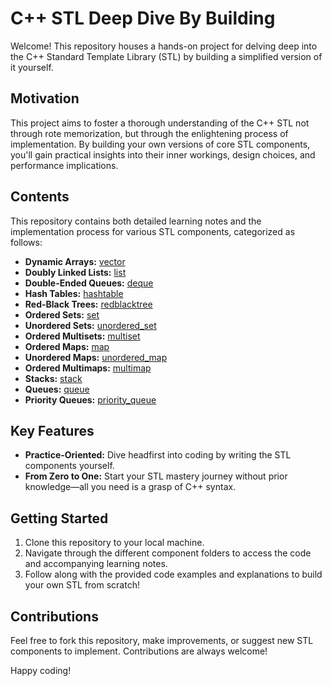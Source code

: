 # C++ STL Deep Dive By Building

Welcome! This repository houses a hands-on project for delving deep into the C++ Standard Template Library (STL) by building a simplified version of it yourself.

## Motivation

This project aims to foster a thorough understanding of the C++ STL not through rote memorization, but through the enlightening process of implementation. By building your own versions of core STL components, you'll gain practical insights into their inner workings, design choices, and performance implications.

## Contents

This repository contains both detailed learning notes and the implementation process for various STL components, categorized as follows:

- **Dynamic Arrays:** [vector](./vector)
- **Doubly Linked Lists:** [list](./list)
- **Double-Ended Queues:** [deque](./deque)
- **Hash Tables:** [hashtable](./hashtable)
- **Red-Black Trees:** [redblacktree](./redblacktree)
- **Ordered Sets:** [set](./set)
- **Unordered Sets:** [unordered_set](./unordered_set)
- **Ordered Multisets:** [multiset](./multiset)
- **Ordered Maps:** [map](./map)
- **Unordered Maps:** [unordered_map](./unordered_map)
- **Ordered Multimaps:** [multimap](./multimap)
- **Stacks:** [stack](./stack)
- **Queues:** [queue](./queue)
- **Priority Queues:** [priority_queue](./priority_queue)

## Key Features

* **Practice-Oriented:** Dive headfirst into coding by writing the STL components yourself.
* **From Zero to One:**  Start your STL mastery journey without prior knowledge—all you need is a grasp of C++ syntax. 

## Getting Started

1. Clone this repository to your local machine.
2. Navigate through the different component folders to access the code and accompanying learning notes.
3. Follow along with the provided code examples and explanations to build your own STL from scratch!

## Contributions

Feel free to fork this repository, make improvements, or suggest new STL components to implement.  Contributions are always welcome! 

Happy coding!
